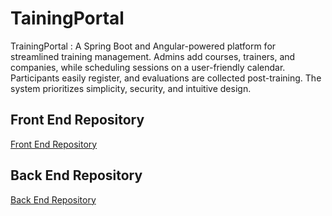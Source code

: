 # TainingPortal 

TrainingPortal : A Spring Boot and Angular-powered platform for streamlined training management. Admins add courses, trainers, and companies, while scheduling sessions on a user-friendly calendar. Participants easily register, and evaluations are collected post-training. The system prioritizes simplicity, security, and intuitive design.

## Front End Repository

[Front End Repository](https://github.com/Achraftraf/TrainingPortal_front_end.git)

## Back End Repository

[Back End Repository](https://github.com/Achraftraf/TrainingPortal.git)
